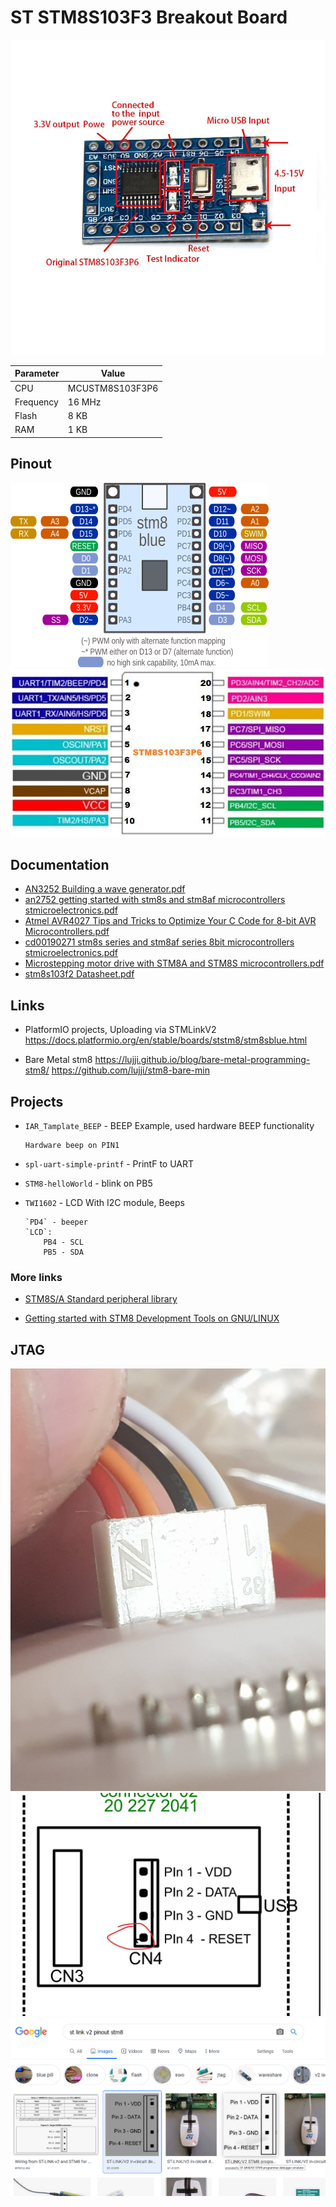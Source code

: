 # ST STM8S103F3 Breakout Board 

![ARM STM8 Development Board STM8S103F3P6](ARM-STM8-Development-Board-Minimum-System-Board-STM8S103F3P6.jpg)


| Parameter | Value  |
| ------------- |-------------|
| CPU | MCUSTM8S103F3P6|
| Frequency | 16 MHz |
| Flash| 8 KB |
| RAM | 1 KB |

## Pinout

![Pinout](pinout.png)
![STM8S103F3P6 Pinout](STM8S103F3P6-Pinout.jpg)

## Documentation
* [AN3252 Building a wave generator.pdf](AN3252-Building-a-wave-generator.pdf)
* [an2752 getting started with stm8s and stm8af microcontrollers stmicroelectronics.pdf](an2752-getting-started-with-stm8s-and-stm8af-microcontrollers--stmicroelectronics.pdf)
* [Atmel AVR4027 Tips and Tricks to Optimize Your C Code for 8-bit AVR Microcontrollers.pdf](Atmel%20AVR4027%20Tips%20and%20Tricks%20to%20Optimize%20Your%20C%20Code%20for%208-bit%20AVR%20Microcontrollers.pdf)
* [cd00190271 stm8s series and stm8af series 8bit microcontrollers stmicroelectronics.pdf](cd00190271-stm8s-series-and-stm8af-series-8-bit-microcontrollers-stmicroelectronics.pdf)
* [Microstepping motor drive with STM8A and STM8S microcontrollers.pdf](Audio%20software%20codec%20for%20STM8/Microstepping%20motor%20drive%20with%20STM8A%20and%20STM8S%20microcontrollers.pdf)
* [stm8s103f2 Datasheet.pdf](stm8s103f2%20Datasheet.pdf)
## Links

* PlatformIO projects, Uploading via STMLinkV2
https://docs.platformio.org/en/stable/boards/ststm8/stm8sblue.html

* Bare Metal stm8 https://lujji.github.io/blog/bare-metal-programming-stm8/
https://github.com/lujji/stm8-bare-min

## Projects

* `IAR_Tamplate_BEEP` - BEEP Example, used hardware BEEP functionality
	```
	Hardware beep on PIN1
	```

* `spl-uart-simple-printf` - PrintF to UART

* `STM8-helloWorld` - blink on PB5

* `TWI1602` -  LCD With I2C module, Beeps
	```
	`PD4` - beeper
	`LCD`:
		PB4 - SCL
		PB5 - SDA
	```		
			
### More links
* [STM8S/A Standard peripheral library](https://www.st.com/content/st_com/en/products/embedded-software/mcu-mpu-embedded-software/stm8-embedded-software/stsw-stm8069.html)

* [Getting started with STM8 Development Tools on GNU/LINUX](https://github.com/hbendalibraham/stm8_started)

## JTAG
![JTAG](JTAG_Connector.jpg)
![JTAG](JTAG_Connector_pinout.jpg)
![JTAG](JTAG_Google.png)
